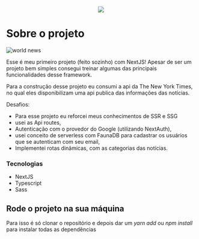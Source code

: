 
<!-- PROJECT LOGO -->
<br />
<p align="center">
 
  <img src="https://user-images.githubusercontent.com/71296002/161408294-330d2661-ac86-4261-8ca3-944f53451594.png" />

<!-- ABOUT THE PROJECT -->
# Sobre o projeto

![world news](https://user-images.githubusercontent.com/71296002/161408278-00726923-6b01-4c80-ab4d-d43f57bfea87.gif)

Esse é meu primeiro projeto (feito sozinho) com NextJS! Apesar de ser um projeto bem simples consegui treinar algumas das principais funcionalidades desse framework.
  
Para a construção desse projeto eu consumi a api da The New York Times, no qual eles disponibilizam uma api publica das informações das notícias.

Desafios:
* Para esse projeto eu reforcei meus conhecimentos de SSR e SSG
* usei as Api routes,
* Autenticação com o provedor do Google (utilizando NextAuth),
* usei conceito de serverless com FaunaDB para cadastrar os usuários que se autenticam com seu email,
* Implementei rotas dinâmicas, com as categorias das notícias.

### Tecnologias

* NextJS 
* Typescript
* Sass

<!-- GETTING STARTED -->
## Rode o projeto na sua máquina

Para isso é só clonar o repositório e depois dar um *yarn add* ou *npm install* para instalar todas as dependências

